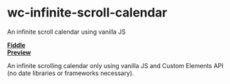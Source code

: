 # wc-infinite-scroll-calendar
An infinite scroll calendar using vanilla JS

**[Fiddle](https://jsfiddle.net/maburdi/93ndowm0/8/)**     
**[Preview](https://user-images.githubusercontent.com/7775641/61314665-ff8d2180-a7b1-11e9-8b86-a9c87a57f6f1.gif)**

An infinite scrolling calendar only using vanilla JS and Custom Elements API (no date libraries or frameworks necessary).
